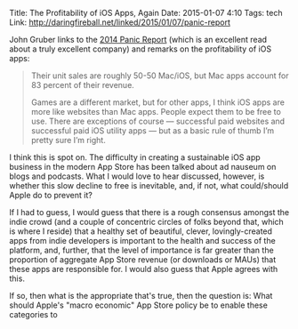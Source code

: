 Title: The Profitability of iOS Apps, Again
Date: 2015-01-07 4:10
Tags: tech
Link: http://daringfireball.net/linked/2015/01/07/panic-report

John Gruber links to the [2014 Panic Report]() (which is an excellent read about a truly excellent
company) and remarks on the profitability of iOS apps:

> Their unit sales are roughly 50-50 Mac/iOS, but Mac apps account for 83 percent of their revenue.
>
> Games are a different market, but for other apps, I think iOS apps are more like websites than Mac
> apps. People expect them to be free to use. There are exceptions of course — successful paid
> websites and successful paid iOS utility apps — but as a basic rule of thumb I’m pretty sure I’m
> right.

I think this is spot on. The difficulty in creating a sustainable iOS app business in the modern
App Store has been talked about ad nauseum on blogs and podcasts. What I would love to hear
discussed, however, is whether this slow decline to free is inevitable, and, if not, what
could/should Apple do to prevent it?

If I had to guess, I would guess that there is a rough consensus amongst the indie crowd (and
a couple of concentric circles of folks beyond that, which is where I reside) that a healthy
set of beautiful, clever, lovingly-created apps from indie developers is important to the health and
success of the platform, and, further, that the level of importance is far greater than the
proportion of aggregate App Store revenue (or downloads or MAUs) that these apps are responsible
for. I would also guess that Apple agrees with this.

If so, then what is the appropriate that's true, then the question is: What should Apple's "macro economic" App Store policy be to
enable these categories to 


[2014 Panic Report]: http://www.panic.com/blog/the-2014-panic-report/